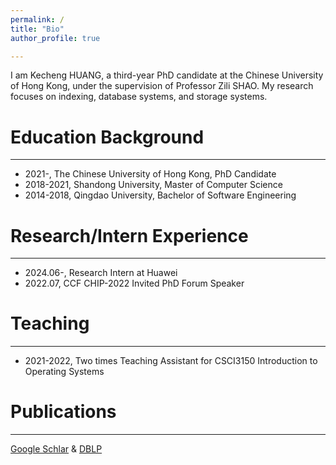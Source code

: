 ```yaml
---
permalink: /
title: "Bio"
author_profile: true

---
```


I am Kecheng HUANG, a third-year PhD candidate at the Chinese University of Hong Kong, under the supervision of Professor Zili SHAO. My research focuses on indexing, database systems, and storage systems.

# Education Background

---

- 2021-,          The Chinese University of Hong Kong,        PhD Candidate
- 2018-2021,      Shandong University,                        Master of Computer Science
- 2014-2018,      Qingdao University,                         Bachelor of Software Engineering   


# Research/Intern Experience

---

- 2024.06-,        Research Intern at Huawei
- 2022.07,         CCF CHIP-2022  Invited PhD Forum Speaker

# Teaching

---

- 2021-2022,       Two times Teaching Assistant for CSCI3150 Introduction to Operating Systems

# Publications

---

[Google Schlar]([https://mp.weixin.qq.com/s/s5IhxV2ooX3JN_X416nidA](https://scholar.google.com/citations?user=rPhW368AAAAJ&hl))  & [DBLP](https://dblp.org/pid/295/7080.html)


